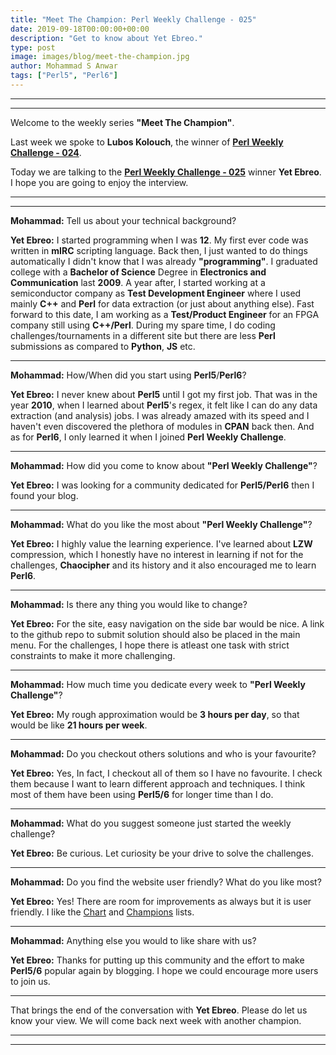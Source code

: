 ```yaml
---
title: "Meet The Champion: Perl Weekly Challenge - 025"
date: 2019-09-18T00:00:00+00:00
description: "Get to know about Yet Ebreo."
type: post
image: images/blog/meet-the-champion.jpg
author: Mohammad S Anwar
tags: ["Perl5", "Perl6"]
---
```

***
***

Welcome to the weekly series **"Meet The Champion"**.

Last week we spoke to **Lubos Kolouch**, the winner of **[Perl Weekly Challenge - 024](/blog/meet-the-champion-024)**.

Today we are talking to the **[Perl Weekly Challenge - 025](/blog/perl-weekly-challenge-025)** winner **Yet Ebreo**. I hope you are going to enjoy the interview.

***
***

**Mohammad:** Tell us about your technical background?

**Yet Ebreo:** I started programming when I was **12**. My first ever code was written in **mIRC** scripting language. Back then, I just wanted to do things automatically I didn't know that I was already **"programming"**. I graduated college with a **Bachelor of Science** Degree in **Electronics and Communication** last **2009**. A year after, I started working at a semiconductor company as **Test Development Engineer** where I used mainly **C++** and **Perl** for data extraction (or just about anything else). Fast forward to this date, I am working as a **Test/Product Engineer** for an FPGA company still using **C++/Perl**. During my spare time, I do coding challenges/tournaments in a different site but there are less **Perl** submissions as compared to **Python**, **JS** etc.

***

**Mohammad:** How/When did you start using **Perl5**/**Perl6**?

**Yet Ebreo:** I never knew about **Perl5** until I got my first job. That was in the year **2010**, when I learned about **Perl5**'s regex, it felt like I can do any data extraction (and analysis) jobs. I was already amazed with its speed and I haven't even discovered the plethora of modules in **CPAN** back then. And as for **Perl6**, I only learned it when I joined **Perl Weekly Challenge**.

***

**Mohammad:** How did you come to know about **"Perl Weekly Challenge"**?

**Yet Ebreo:** I was looking for a community dedicated for **Perl5/Perl6** then I found your blog.

***

**Mohammad:** What do you like the most about **"Perl Weekly Challenge"**?

**Yet Ebreo:** I highly value the learning experience. I've learned about **LZW** compression, which I honestly have no interest in learning if not for the challenges, **Chaocipher** and its history and it also encouraged me to learn **Perl6**.

***

**Mohammad:** Is there any thing you would like to change?

**Yet Ebreo:** For the site, easy navigation on the side bar would be nice. A link to the github repo to submit solution should also be placed in the main menu. For the challenges, I hope there is atleast one task with strict constraints to make it more challenging.

***

**Mohammad:** How much time you dedicate every week to **"Perl Weekly Challenge"**?

**Yet Ebreo:** My rough approximation would be **3 hours per day**, so that would be like **21 hours per week**.

***

**Mohammad:** Do you checkout others solutions and who is your favourite?

**Yet Ebreo:** Yes, In fact, I checkout all of them so I have no favourite. I check them because I want to learn different approach and techniques. I think most of them have been using **Perl5/6** for longer time than I do.

***

**Mohammad:** What do you suggest someone just started the weekly challenge?

**Yet Ebreo:** Be curious. Let curiosity be your drive to solve the challenges.

***

**Mohammad:** Do you find the website user friendly? What do you like most?

**Yet Ebreo:** Yes! There are room for improvements as always but it is user friendly. I like the [Chart](https://perlweeklychallenge.org/chart) and [Champions](https://perlweeklychallenge.org/champions) lists.

***

**Mohammad:** Anything else you would to like share with us?

**Yet Ebreo:** Thanks for putting up this community and the effort to make **Perl5/6** popular again by blogging. I hope we could encourage more users to join us.

***

That brings the end of the conversation with **Yet Ebreo**. Please do let us know your view. We will come back next week with another champion.

***
***
